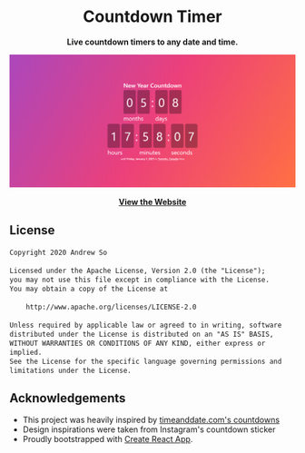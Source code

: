 <div align="center">
  <h1>Countdown Timer</h1>
  <p><b>Live countdown timers to any date and time.</b></p>
  <p><img src="docs/images/screenshot.png" alt="A countdown timer on a purple to red gradient background. The countdown timer has a title of 'New Year Countdown' and displays a value of '5 months, 8 days, 17 hours, 58 minutes, and 7 seconds'. In smaller text below it a caption reads 'until Friday, January 1, 2021 in Toronto, Canada time.'" /></p>
  <p>
    <a href="https://soandrew.github.io/countdown-timer"><b>View the Website</b></a>
  </p>
</div>

## License

    Copyright 2020 Andrew So
    
    Licensed under the Apache License, Version 2.0 (the "License");
    you may not use this file except in compliance with the License.
    You may obtain a copy of the License at
    
        http://www.apache.org/licenses/LICENSE-2.0
    
    Unless required by applicable law or agreed to in writing, software
    distributed under the License is distributed on an "AS IS" BASIS,
    WITHOUT WARRANTIES OR CONDITIONS OF ANY KIND, either express or implied.
    See the License for the specific language governing permissions and
    limitations under the License.

## Acknowledgements

- This project was heavily inspired by [timeanddate.com's countdowns](https://www.timeanddate.com/countdown/newyear)
- Design inspirations were taken from Instagram's countdown sticker
- Proudly bootstrapped with [Create React App](https://github.com/facebook/create-react-app).
